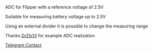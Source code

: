 ADC for Flipper with a reference voltage of 2.5V

Suitable for measuring battery voltage up to 2.5V

Using an external divider it is possible to change the measuring range

Thanks [DrZlo13](https://github.com/DrZlo13/flipper-zero-adc-example) for example ADC realization

[Telegram Contact](https://t.me/programistich_reborn)
